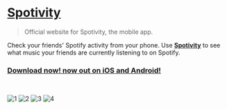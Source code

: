 # [Spotivity](https://spotivity.me)

> Official website for Spotivity, the mobile app.

Check your friends' Spotify activity from your phone. Use [**Spotivity**](https://spotivity.me) to see what music your friends are currently listening to on Spotify.

### [Download now! now out on iOS and Android!](https://spotivity.me)

<br />

![1](https://github.com/arhaanb/spotivity-web/assets/49993666/2da2ce96-19ea-47e6-89e4-6fb1724c2173)
![2](https://github.com/arhaanb/spotivity-web/assets/49993666/0575c0ac-99fc-4f4f-b106-676009d40eb7)
![3](https://github.com/arhaanb/spotivity-web/assets/49993666/461a9856-2dfc-4c70-af91-d10bf5c90cb9)
![4](https://github.com/arhaanb/spotivity-web/assets/49993666/1313a1ba-fc32-4f66-a04a-5fec18cd18f3)

<br />
